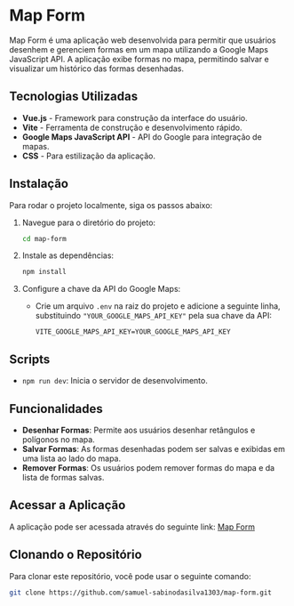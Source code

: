 # Map Form

Map Form é uma aplicação web desenvolvida para permitir que usuários desenhem e gerenciem formas em um mapa utilizando a Google Maps JavaScript API. A aplicação exibe formas no mapa, permitindo salvar e visualizar um histórico das formas desenhadas.

## Tecnologias Utilizadas

- **Vue.js** - Framework para construção da interface do usuário.
- **Vite** - Ferramenta de construção e desenvolvimento rápido.
- **Google Maps JavaScript API** - API do Google para integração de mapas.
- **CSS** - Para estilização da aplicação.

## Instalação

Para rodar o projeto localmente, siga os passos abaixo:

1. Navegue para o diretório do projeto:
    ```bash
    cd map-form
    ```

2. Instale as dependências:
    ```bash
    npm install
    ```

3. Configure a chave da API do Google Maps:
   - Crie um arquivo `.env` na raiz do projeto e adicione a seguinte linha, substituindo `"YOUR_GOOGLE_MAPS_API_KEY"` pela sua chave da API:
     ```plaintext
     VITE_GOOGLE_MAPS_API_KEY=YOUR_GOOGLE_MAPS_API_KEY
     ```

## Scripts

- `npm run dev`: Inicia o servidor de desenvolvimento.

## Funcionalidades

- **Desenhar Formas**: Permite aos usuários desenhar retângulos e polígonos no mapa.
- **Salvar Formas**: As formas desenhadas podem ser salvas e exibidas em uma lista ao lado do mapa.
- **Remover Formas**: Os usuários podem remover formas do mapa e da lista de formas salvas.

## Acessar a Aplicação

A aplicação pode ser acessada através do seguinte link: [Map Form](https://samuel-sabinodasilva1303.github.io/map-form/)

## Clonando o Repositório

Para clonar este repositório, você pode usar o seguinte comando:

```bash
git clone https://github.com/samuel-sabinodasilva1303/map-form.git
